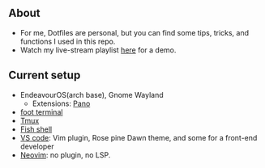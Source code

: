 ## About

- For me, Dotfiles are personal, but you can find some tips, tricks, and functions I used in this repo.
- Watch my live-stream playlist [here](https://www.youtube.com/playlist?list=PLcazFfFZIFPld0UvU7OxYl6ayyBJ6MvY7) for a demo.

## Current setup

- EndeavourOS(arch base), Gnome Wayland
  - Extensions: [Pano](https://github.com/oae/gnome-shell-pano)
- [foot terminal](./foot/foot.ini)
- [Tmux](./tmux/tmux.conf)
- [Fish shell](./fish/)
- [VS code](./profile.code-profile): Vim plugin, Rose pine Dawn theme, and some for a front-end developer
- [Neovim](./nvim/init.lua): no plugin, no LSP.

